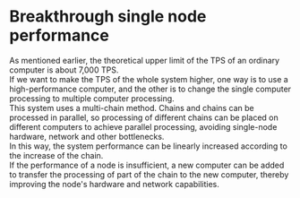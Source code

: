 # Breakthrough single node performance

As mentioned earlier, the theoretical upper limit of the TPS of an ordinary computer is about 7,000 TPS.  
If we want to make the TPS of the whole system higher, one way is to use a high-performance computer, and the other is to change the single computer processing to multiple computer processing.  
This system uses a multi-chain method. Chains and chains can be processed in parallel, so processing of different chains can be placed on different computers to achieve parallel processing, avoiding single-node hardware, network and other bottlenecks.  
In this way, the system performance can be linearly increased according to the increase of the chain.  
If the performance of a node is insufficient, a new computer can be added to transfer the processing of part of the chain to the new computer, thereby improving the node's hardware and network capabilities.

